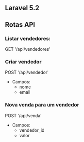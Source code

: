 ## Laravel 5.2

## Rotas API

### Listar vendedores:
GET '/api/vendedores'

### Criar vendedor
POST '/api/vendedor'
- Campos:
    - nome
    - email

### Nova venda para um vendedor
POST '/api/venda'
- Campos:
    - vendedor_id
    - valor
